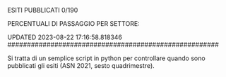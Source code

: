 ESITI PUBBLICATI 0/190 

PERCENTUALI DI PASSAGGIO PER SETTORE:

UPDATED 2023-08-22 17:16:58.818346
###################################################### 

Si tratta di un semplice script in python per controllare quando sono pubblicati gli esiti (ASN 2021, sesto quadrimestre).


